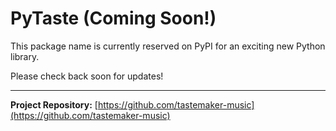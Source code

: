# PyTaste (Coming Soon!)

This package name is currently reserved on PyPI for an exciting new Python library.

Please check back soon for updates!

---

**Project Repository:** [https://github.com/tastemaker-music](https://github.com/tastemaker-music)
